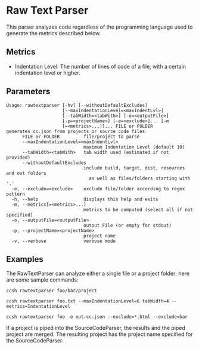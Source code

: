 # Raw Text Parser

This parser analyzes code regardless of the programming language used to generate the metrics described below.

## Metrics

- Indentation Level: The number of lines of code of a file, with a certain indentation level or higher.

## Parameters

```
Usage: rawtextparser [-hv] [--withoutDefaultExcludes]
                     [--maxIndentationLevel=<maxIndentLvl>]
                     [--tabWidth=<tabWith>] [-o=<outputFile>]
                     [-p=<projectName>] [-e=<exclude>]... [-m
                     [=<metrics>...]]... FILE or FOLDER
generates cc.json from projects or source code files
      FILE or FOLDER         file/project to parse
      --maxIndentationLevel=<maxIndentLvl>
                             maximum Indentation Level (default 10)
      --tabWidth=<tabWith>   tab width used (estimated if not provided)
      --withoutDefaultExcludes
                             include build, target, dist, resources and out folders
                               as well as files/folders starting with '.'
  -e, --exclude=<exclude>    exclude file/folder according to regex pattern
  -h, --help                 displays this help and exits
  -m, --metrics[=<metrics>...]
                             metrics to be computed (select all if not specified)
  -o, --outputFile=<outputFile>
                             output File (or empty for stdout)
  -p, --projectName=<projectName>
                             project name
  -v, --verbose              verbose mode
```

## Examples

The RawTextParser can analyze either a single file or a project folder; here are some sample commands:

```
ccsh rawtextparser foo/bar/project
```

```
ccsh rawtextparser foo.txt --maxIndentationLevel=6 tabWidth=4 --metrics=IndentationLevel
```

```
ccsh rawtextparser foo -o out.cc.json --exclude=*.html --exclude=bar
```

If a project is piped into the SourceCodeParser, the results and the piped project are merged.
The resulting project has the project name specified for the SourceCodeParser.
